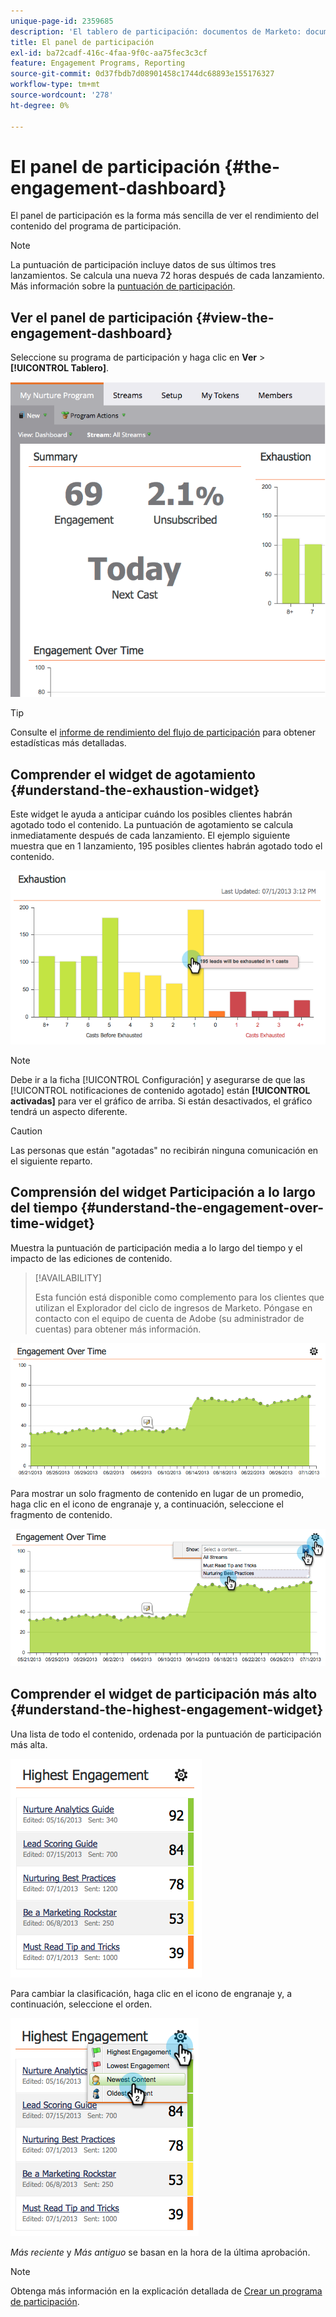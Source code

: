 ```yaml
---
unique-page-id: 2359685
description: 'El tablero de participación: documentos de Marketo: documentación del producto'
title: El panel de participación
exl-id: ba72cadf-416c-4faa-9f0c-aa75fec3c3cf
feature: Engagement Programs, Reporting
source-git-commit: 0d37fbdb7d08901458c1744dc68893e155176327
workflow-type: tm+mt
source-wordcount: '278'
ht-degree: 0%

---
```


# El panel de participación {#the-engagement-dashboard}

El panel de participación es la forma más sencilla de ver el rendimiento del contenido del programa de participación.

>[!NOTE]
>
>La puntuación de participación incluye datos de sus últimos tres lanzamientos. Se calcula una nueva 72 horas después de cada lanzamiento. Más información sobre la [puntuación de participación](/help/marketo/product-docs/email-marketing/drip-nurturing/reports-and-notifications/understanding-the-engagement-score.md).

## Ver el panel de participación {#view-the-engagement-dashboard}

Seleccione su programa de participación y haga clic en **Ver** > **[!UICONTROL Tablero]**.

![](assets/image2014-9-15-16-3a42-3a41.png)

>[!TIP]
>
>Consulte el [informe de rendimiento del flujo de participación](/help/marketo/product-docs/email-marketing/drip-nurturing/reports-and-notifications/engagement-stream-performance-report.md) para obtener estadísticas más detalladas.

## Comprender el widget de agotamiento {#understand-the-exhaustion-widget}

Este widget le ayuda a anticipar cuándo los posibles clientes habrán agotado todo el contenido. La puntuación de agotamiento se calcula inmediatamente después de cada lanzamiento. El ejemplo siguiente muestra que en 1 lanzamiento, 195 posibles clientes habrán agotado todo el contenido.

![](assets/image2014-9-15-16-3a45-3a10.png)

>[!NOTE]
>
>Debe ir a la ficha [!UICONTROL Configuración] y asegurarse de que las [!UICONTROL notificaciones de contenido agotado] están **[!UICONTROL activadas]** para ver el gráfico de arriba. Si están desactivados, el gráfico tendrá un aspecto diferente.

>[!CAUTION]
>
>Las personas que están &quot;agotadas&quot; no recibirán ninguna comunicación en el siguiente reparto.

## Comprensión del widget Participación a lo largo del tiempo {#understand-the-engagement-over-time-widget}

Muestra la puntuación de participación media a lo largo del tiempo y el impacto de las ediciones de contenido.

>[!AVAILABILITY]
>
>Esta función está disponible como complemento para los clientes que utilizan el Explorador del ciclo de ingresos de Marketo. Póngase en contacto con el equipo de cuenta de Adobe (su administrador de cuentas) para obtener más información.

![](assets/image2014-9-15-16-3a45-3a50.png)

Para mostrar un solo fragmento de contenido en lugar de un promedio, haga clic en el icono de engranaje y, a continuación, seleccione el fragmento de contenido.

![](assets/image2014-9-15-16-3a46-3a45.png)

## Comprender el widget de participación más alto {#understand-the-highest-engagement-widget}

Una lista de todo el contenido, ordenada por la puntuación de participación más alta.

![](assets/image2014-9-15-16-3a46-3a54.png)

Para cambiar la clasificación, haga clic en el icono de engranaje y, a continuación, seleccione el orden.

![](assets/image2014-9-15-16-3a46-3a58.png)

_Más reciente_ y _Más antiguo_ se basan en la hora de la última aprobación.

>[!NOTE]
>
>Obtenga más información en la explicación detallada de [Crear un programa de participación](/help/marketo/product-docs/email-marketing/drip-nurturing/creating-an-engagement-program/create-an-engagement-program.md).
